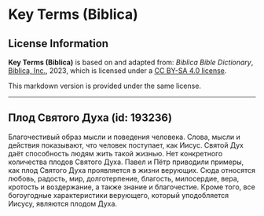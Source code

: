 # Key Terms (Biblica)

## License Information

**Key Terms (Biblica)** is based on and adapted from: _Biblica Bible Dictionary_, [Biblica, Inc.](https://www.biblica.com/), 2023, which is licensed under a [CC BY-SA 4.0 license](https://creativecommons.org/licenses/by-sa/4.0/legalcode.en).

This markdown version is provided under the same license.



--------------------------------

## Плод Святого Духа (id: 193236)

Благочестивый образ мысли и поведения человека. Слова, мысли и действия показывают, что человек поступает, как Иисус. Святой Дух даёт способность людям жить такой жизнью. Нет конкретного количества плодов Святого Духа. Павел и Пётр приводили примеры, как плод Святого Духа проявляется в жизни верующих. Сюда относятся любовь, радость, мир, долготерпение, благость, милосердие, вера, кротость и воздержание, а также знание и благочестие. Кроме того, все богоугодные характеристики верующего, который уподобляется Иисусу, являются плодом Духа. 


